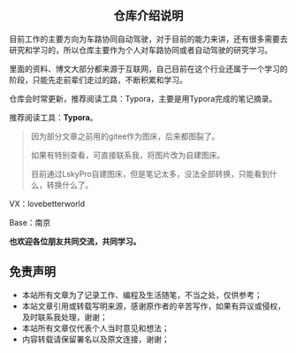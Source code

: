 <h2>
    <center>仓库介绍说明</center>
</h2>

目前工作的主要方向为车路协同自动驾驶，对于目前的能力来讲，还有很多需要去研究和学习的，所以仓库主要作为个人对车路协同或者自动驾驶的研究学习。

里面的资料、博文大部分都来源于互联网，自己目前在这个行业还属于一个学习的阶段，只能先走前辈们走过的路，不断积累和学习。

仓库会时常更新，推荐阅读工具：Typora，主要是用Typora完成的笔记摘录。

推荐阅读工具：**Typora**。



> 因为部分文章之前用的gitee作为图床，后来都图裂了。
>
> 如果有特别查看，可直接联系我，将图片改为自建图床。
>
> 目前通过LskyPro自建图床，但是笔记太多，没法全部转换，只能看到什么，转换什么了。



VX：lovebetterworld

Base：南京

**也欢迎各位朋友共同交流，共同学习。**



## 免责声明

- 本站所有文章为了记录工作、编程及生活随笔，不当之处，仅供参考；
- 本站文章引用或转载写明来源，感谢原作者的辛苦写作，如果有异议或侵权，及时联系我处理，谢谢；
- 本站所有文章仅代表个人当时意见和想法；
- 内容转载请保留署名以及原文连接，谢谢；
